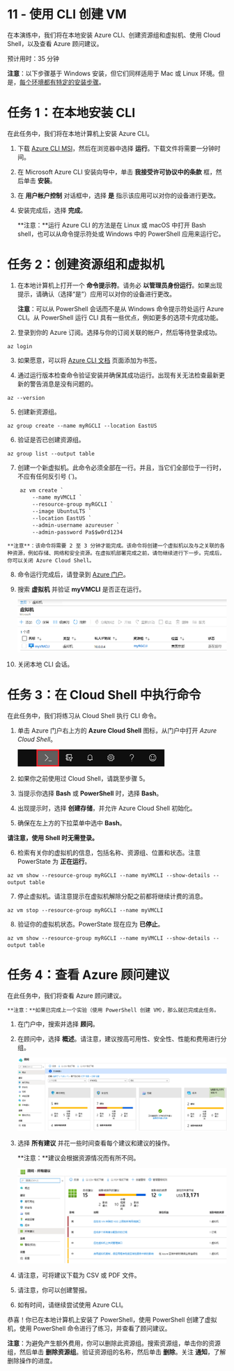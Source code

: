 ﻿---
wts:
    title: '11 - 使用 CLI 创建 VM'
    module: '模块 02 - 核心 Azure 服务'
---
# 11 - 使用 CLI 创建 VM

在本演练中，我们将在本地安装 Azure CLI、创建资源组和虚拟机、使用 Cloud Shell，以及查看 Azure 顾问建议。 

预计用时：35 分钟

**注意**：以下步骤基于 Windows 安装，但它们同样适用于 Mac 或 Linux 环境。但是，[每个环境都有特定的安装步骤](https://docs.microsoft.com/cli/azure/install-azure-cli)。

# 任务 1：在本地安装 CLI

在此任务中，我们将在本地计算机上安装 Azure CLI。 

1. 下载 [Azure CLI MSI](https://aka.ms/installazurecliwindows)，然后在浏览器中选择 **运行**。下载文件将需要一分钟时间。

2. 在 Microsoft Azure CLI 安装向导中，单击 **我接受许可协议中的条款** 框，然后单击 **安装**。

3. 在 **用户帐户控制** 对话框中，选择 **是** 指示该应用可以对你的设备进行更改。 

4. 安装完成后，选择 **完成**。

    **注意：**运行 Azure CLI 的方法是在 Linux 或 macOS 中打开 Bash shell，也可以从命令提示符处或 Windows 中的 PowerShell 应用来运行它。 

# 任务 2：创建资源组和虚拟机

1. 在本地计算机上打开一个 **命令提示符**。请务必 **以管理员身份运行**。如果出现提示，请确认（选择“是”）应用可以对你的设备进行更改。

    **注意**：可以从 PowerShell 会话而不是从 Windows 命令提示符处运行 Azure CLI。从 PowerShell 运行 CLI 具有一些优点，例如更多的选项卡完成功能。

2. 登录到你的 Azure 订阅。选择与你的订阅关联的帐户，然后等待登录成功。 

```azurecli
az login
```

3. 如果愿意，可以将 [Azure CLI 文档](https://docs.microsoft.com/zh-cn/cli/azure/?view=azure-cli-latest) 页面添加为书签。

4. 通过运行版本检查命令验证安装并确保其成功运行。出现有关无法检查最新更新的警告消息是没有问题的。 

```cli
az --version
```

5. 创建新资源组。

```cli
az group create --name myRGCLI --location EastUS
```

6. 验证是否已创建资源组。

```cli
az group list --output table
```

7. 创建一个新虚拟机。此命令必须全部在一行。并且，当它们全部位于一行时，不应有任何反引号 (`)。 


```cli
    az vm create `
        --name myVMCLI `
        --resource-group myRGCLI `
        --image UbuntuLTS `
        --location EastUS `
        --admin-username azureuser `
        --admin-password Pa$$w0rd1234
```

    **注意**：该命令将需要 2 至 3 分钟才能完成。该命令将创建一个虚拟机以及与之关联的各种资源，例如存储、网络和安全资源。在虚拟机部署完成之前，请勿继续进行下一步。完成后，你可以关闭 Azure Cloud Shell。


8. 命令运行完成后，请登录到 [Azure 门户](https://portal.azure.com)。

9. 搜索 **虚拟机** 并验证 **myVMCLI** 是否正在运行。

    ![此屏幕截图显示了“虚拟机”页面，其中 myVMPS 处于正在运行的状态。](../images/1101.png)

10. 关闭本地 CLI 会话。 

# 任务 3：在 Cloud Shell 中执行命令

在此任务中，我们将练习从 Cloud Shell 执行 CLI 命令。 

1. 单击 Azure 门户右上方的 **Azure Cloud Shell** 图标，从门户中打开 *Azure Cloud Shell*。

    ![Azure 门户“Azure Cloud Shell”图标的屏幕截图。](../images/1102.png)

2. 如果你之前使用过 Cloud Shell，请跳至步骤 5。 

3. 当提示你选择 **Bash** 或 **PowerShell** 时，选择 **Bash**。 

4. 出现提示时，选择 **创建存储**，并允许 Azure Cloud Shell 初始化。 

5. 确保在左上方的下拉菜单中选中 **Bash**。

**请注意，使用 Shell 时无需登录。**

6. 检索有关你的虚拟机的信息，包括名称、资源组、位置和状态。注意 PowerState 为 **正在运行**。

```cli
az vm show --resource-group myRGCLI --name myVMCLI --show-details --output table 
```

7. 停止虚拟机。请注意提示在虚拟机解除分配之前都将继续计费的消息。 

```cli
az vm stop --resource-group myRGCLI --name myVMCLI
```

8. 验证你的虚拟机状态。PowerState 现在应为 **已停止**。

```cli
az vm show --resource-group myRGCLI --name myVMCLI --show-details --output table 
```

# 任务 4：查看 Azure 顾问建议

在此任务中，我们将查看 Azure 顾问建议。 

    **注意：**如果已完成上一个实验（使用 PowerShell 创建 VM），那么就已完成此任务。 

1. 在门户中，搜索并选择 **顾问**。 

2. 在顾问中，选择 **概述**。请注意，建议按高可用性、安全性、性能和费用进行分组。 

    ![顾问“概述”页面的屏幕截图。 ](../images/1103.png)

3. 选择 **所有建议** 并花一些时间查看每个建议和建议的操作。 

    **注意：**建议会根据资源情况而有所不同。 

    ![顾问“所有建议”页面的屏幕截图。 ](../images/1104.png)

4. 请注意，可将建议下载为 CSV 或 PDF 文件。 

5. 请注意，你可以创建警报。 

6. 如有时间，请继续尝试使用 Azure CLI。

恭喜！你已在本地计算机上安装了 PowerShell，使用 PowerShell 创建了虚拟机，使用 PowerShell 命令进行了练习，并查看了顾问建议。

**注意**：为避免产生额外费用，你可以删除此资源组。搜索资源组，单击你的资源组，然后单击 **删除资源组**。验证资源组的名称，然后单击 **删除**。关注 **通知**，了解删除操作的进度。

